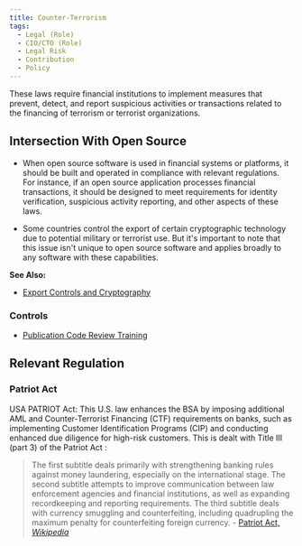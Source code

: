 ```yaml
---
title: Counter-Terrorism
tags: 
  - Legal (Role)
  - CIO/CTO (Role)
  - Legal Risk
  - Contribution
  - Policy
---
```


<BoxOut title="Counter-Terrorism Laws" image="/img/bok/regs/counter-terrorism.png">

These laws require financial institutions to implement measures that prevent, detect, and report suspicious activities or transactions related to the financing of terrorism or terrorist organizations.

</BoxOut>

## Intersection With Open Source

- When open source software is used in financial systems or platforms, it should be built and operated in compliance with relevant regulations. For instance, if an open source application processes financial transactions, it should be designed to meet requirements for identity verification, suspicious activity reporting, and other aspects of these laws.

- Some countries control the export of certain cryptographic technology due to potential military or terrorist use. But it's important to note that this issue isn't unique to open source software and applies broadly to any software with these capabilities.

**See Also:** 

 - [Export Controls and Cryptography](Export)

### Controls

- [Publication Code Review Training](../Activities/Level-3/Contribution-Training#publication-review) 

## Relevant Regulation

### Patriot Act

USA PATRIOT Act: This U.S. law enhances the BSA by imposing additional AML and Counter-Terrorist Financing (CTF) requirements on banks, such as implementing Customer Identification Programs (CIP) and conducting enhanced due diligence for high-risk customers.  This is dealt with Title III (part 3) of the Patriot Act :

> The first subtitle deals primarily with strengthening banking rules against money laundering, especially on the international stage. The second subtitle attempts to improve communication between law enforcement agencies and financial institutions, as well as expanding recordkeeping and reporting requirements. The third subtitle deals with currency smuggling and counterfeiting, including quadrupling the maximum penalty for counterfeiting foreign currency. - [Patriot Act, _Wikipedia_](https://en.wikipedia.org/wiki/Patriot_Act#Title_III:_Anti-money-laundering_to_prevent_terrorism)
 